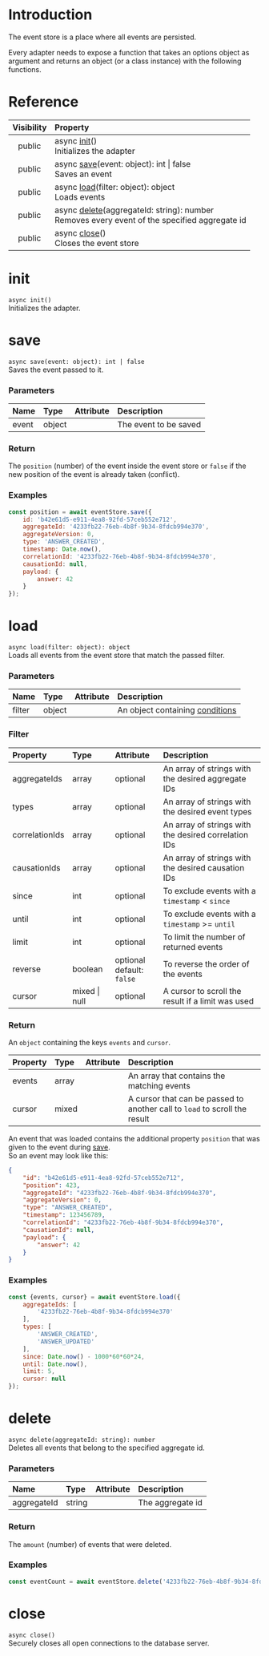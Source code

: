 # Introduction
The event store is a place where all events are persisted.

Every adapter needs to expose a function that takes an options object as argument and returns an object (or a class instance) with the following functions.

# Reference
Visibility | Property
:---: | :---
public |     async [init](EventStoreAdapter#init)()<br>Initializes the adapter
public |     async [save](EventStoreAdapter#save)(event: object): int \| false<br>Saves an event
public |     async [load](EventStoreAdapter#load)(filter: object): object<br>Loads events
public |     async [delete](EventStoreAdapter#delete)(aggregateId: string): number<br>Removes every event of the specified aggregate id
public |     async [close](EventStoreAdapter#close)()<br>Closes the event store

# init
`async init()`  
Initializes the adapter.

# save
`async save(event: object): int | false`  
Saves the event passed to it.

### Parameters
Name | Type | Attribute | Description
:--- | :--- | :--- | :---
event | object | | The event to be saved

### Return
The `position` (number) of the event inside the event store or `false` if the new position of the event is already taken (conflict).

### Examples
```javascript
const position = await eventStore.save({
    id: 'b42e61d5-e911-4ea8-92fd-57ceb552e712',
    aggregateId: '4233fb22-76eb-4b8f-9b34-8fdcb994e370',
    aggregateVersion: 0,
    type: 'ANSWER_CREATED',
    timestamp: Date.now(),
    correlationId: '4233fb22-76eb-4b8f-9b34-8fdcb994e370',
    causationId: null,
    payload: {
        answer: 42
    }
});
```

# load
`async load(filter: object): object`  
Loads all events from the event store that match the passed filter.

### Parameters
Name | Type | Attribute | Description
:--- | :--- | :--- | :---
filter | object | | An object containing [conditions](#Filter)

### Filter
Property | Type | Attribute | Description
:--- | :--- | :--- | :---
aggregateIds | array | optional | An array of strings with the desired aggregate IDs
types | array | optional | An array of strings with the desired event types
correlationIds | array | optional | An array of strings with the desired correlation IDs
causationIds | array | optional | An array of strings with the desired causation IDs
since | int | optional | To exclude events with a `timestamp` < `since`
until | int | optional | To exclude events with a `timestamp` >= `until`
limit | int | optional | To limit the number of returned events
reverse | boolean | optional<br>default: `false` | To reverse the order of the events
cursor | mixed \| null | optional | A cursor to scroll the result if a limit was used

### Return
An `object` containing the keys `events` and `cursor`.  

Property | Type | Attribute | Description
:--- | :--- | :--- | :---
events | array | | An array that contains the matching events
cursor | mixed | | A cursor that can be passed to another call to `load` to scroll the result

An event that was loaded contains the additional property `position` that was given to the event during [save](#save).  
So an event may look like this:
```json
{
    "id": "b42e61d5-e911-4ea8-92fd-57ceb552e712",
    "position": 423,
    "aggregateId": "4233fb22-76eb-4b8f-9b34-8fdcb994e370",
    "aggregateVersion": 0,
    "type": "ANSWER_CREATED",
    "timestamp": 123456789,
    "correlationId": "4233fb22-76eb-4b8f-9b34-8fdcb994e370",
    "causationId": null,
    "payload": {
        "answer": 42
    }
}
```

### Examples
```javascript
const {events, cursor} = await eventStore.load({
    aggregateIds: [
        '4233fb22-76eb-4b8f-9b34-8fdcb994e370'
    ],
    types: [
        'ANSWER_CREATED',
        'ANSWER_UPDATED'
    ],
    since: Date.now() - 1000*60*60*24,
    until: Date.now(),
    limit: 5,
    cursor: null
});
```

# delete
`async delete(aggregateId: string): number`  
Deletes all events that belong to the specified aggregate id.

### Parameters
Name | Type | Attribute | Description
:--- | :--- | :--- | :---
aggregateId | string | | The aggregate id

### Return
The `amount` (number) of events that were deleted.

### Examples
```javascript
const eventCount = await eventStore.delete('4233fb22-76eb-4b8f-9b34-8fdcb994e370');
```

# close
`async close()`  
Securely closes all open connections to the database server.
